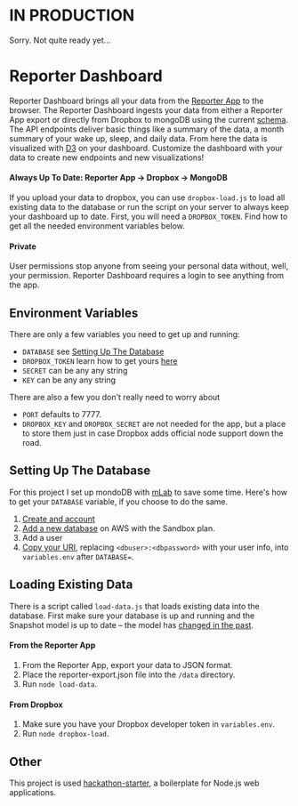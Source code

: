 # IN PRODUCTION

Sorry. Not quite ready yet...

# Reporter Dashboard

Reporter Dashboard brings all your data from the [Reporter App](http://www.reporter-app.com/) to the browser. The Reporter Dashboard ingests your data from either a Reporter App export or directly from Dropbox to mongoDB using the current [schema](https://gist.github.com/dbreunig/9315705#gistcomment-1191718). The API endpoints deliver basic things like a summary of the data, a month summary of your wake up, sleep, and daily data. From here the data is visualized with [D3](https://d3js.org/) on your dashboard. Customize the dashboard with your data to create new endpoints and new visualizations!

#### Always Up To Date: Reporter App → Dropbox → MongoDB
If you upload your data to dropbox, you can use  `dropbox-load.js` to load all existing data to the database or run the script on your server to always keep your dashboard up to date. First, you will need a `DROPBOX_TOKEN`. Find how to get all the needed environment variables below.

#### Private
User permissions stop anyone from seeing your personal data without, well, your permission. Reporter Dashboard requires a login to see anything from the app.

## Environment Variables

There are only a few variables you need to get up and running:
- `DATABASE` see [Setting Up The Database](#setting-up-the-database)
- `DROPBOX_TOKEN` learn how to get yours  [here](http://www.iperiusbackup.net/en/create-dropbox-app-get-authentication-token/)
- `SECRET` can be any any string
- `KEY` can be any any string

There are also a few you don't really need to worry about
- `PORT` defaults to 7777.
- `DROPBOX_KEY` and `DROPBOX_SECRET` are not needed for the app, but a place to store them just in case Dropbox adds official node support down the road.

## Setting Up The Database

For this project I set up mondoDB with [mLab](https://mlab.com/) to save some time. Here's how to  get your `DATABASE` variable, if you choose to do the same.

1. [Create and account](https://mlab.com/signup/)
2. [Add a new database](https://mlab.com/create/wizard) on AWS with the Sandbox plan.
3. Add a user
4. [Copy your URI](http://docs.mlab.com/connecting/#connect-string), replacing `<dbuser>:<dbpassword>` with your user info, into `variables.env` after `DATABASE=`.

## Loading Existing Data

There is a script called `load-data.js` that loads existing data into the database. First make sure your  database is up and running and the Snapshot model is up to date – the model has [changed in the past](https://gist.github.com/dbreunig/9315705#gistcomment-1191718).

#### From the Reporter App
1. From the Reporter App, export your data to JSON format.
2. Place the reporter-export.json file into the `/data` directory.
3. Run `node load-data`.

#### From Dropbox
1. Make sure you have your Dropbox developer token in `variables.env`.
3. Run `node dropbox-load`.

## Other
This project is used [hackathon-starter](https://github.com/sahat/hackathon-starter), a boilerplate for Node.js web applications.
